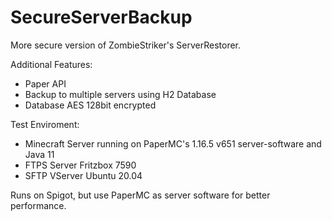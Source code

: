 # SecureServerBackup
More secure version of ZombieStriker's ServerRestorer.

Additional Features:
  - Paper API
  - Backup to multiple servers using H2 Database
  - Database AES 128bit encrypted

Test Enviroment:
  - Minecraft Server running on PaperMC's 1.16.5 v651 server-software and Java 11
  - FTPS Server Fritzbox 7590
  - SFTP VServer Ubuntu 20.04

Runs on Spigot, but use PaperMC as server software for better performance.
